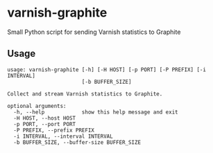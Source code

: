 # varnish-graphite

Small Python script for sending Varnish statistics to Graphite

## Usage

```
usage: varnish-graphite [-h] [-H HOST] [-p PORT] [-P PREFIX] [-i INTERVAL]
                        [-b BUFFER_SIZE]

Collect and stream Varnish statistics to Graphite.

optional arguments:
  -h, --help            show this help message and exit
  -H HOST, --host HOST
  -p PORT, --port PORT
  -P PREFIX, --prefix PREFIX
  -i INTERVAL, --interval INTERVAL
  -b BUFFER_SIZE, --buffer-size BUFFER_SIZE
```
